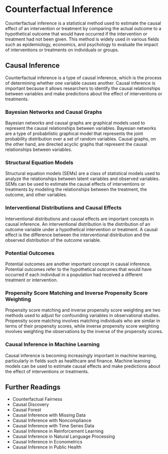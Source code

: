 # Counterfactual Inference

Counterfactual inference is a statistical method used to estimate the causal effect of an intervention or treatment by comparing the actual outcome to a hypothetical outcome that would have occurred if the intervention or treatment had not been given. This method is widely used in various fields such as epidemiology, economics, and psychology to evaluate the impact of interventions or treatments on individuals or groups.

## Causal Inference

Counterfactual inference is a type of causal inference, which is the process of determining whether one variable causes another. Causal inference is important because it allows researchers to identify the causal relationships between variables and make predictions about the effect of interventions or treatments.

### Bayesian Networks and Causal Graphs

Bayesian networks and causal graphs are graphical models used to represent the causal relationships between variables. Bayesian networks are a type of probabilistic graphical model that represents the joint probability distribution over a set of random variables. Causal graphs, on the other hand, are directed acyclic graphs that represent the causal relationships between variables.

### Structural Equation Models

Structural equation models (SEMs) are a class of statistical models used to analyze the relationships between latent variables and observed variables. SEMs can be used to estimate the causal effects of interventions or treatments by modeling the relationships between the treatment, the outcome, and other variables.

### Interventional Distributions and Causal Effects

Interventional distributions and causal effects are important concepts in causal inference. An interventional distribution is the distribution of an outcome variable under a hypothetical intervention or treatment. A causal effect is the difference between the interventional distribution and the observed distribution of the outcome variable.

### Potential Outcomes

Potential outcomes are another important concept in causal inference. Potential outcomes refer to the hypothetical outcomes that would have occurred if each individual in a population had received a different treatment or intervention.

### Propensity Score Matching and Inverse Propensity Score Weighting

Propensity score matching and inverse propensity score weighting are two methods used to adjust for confounding variables in observational studies. Propensity score matching involves matching individuals who are similar in terms of their propensity scores, while inverse propensity score weighting involves weighting the observations by the inverse of the propensity scores.

### Causal Inference in Machine Learning

Causal inference is becoming increasingly important in machine learning, particularly in fields such as healthcare and finance. Machine learning models can be used to estimate causal effects and make predictions about the effect of interventions or treatments.

## Further Readings

- Counterfactual Fairness
- Causal Discovery
- Causal Forest
- Causal Inference with Missing Data
- Causal Inference with Noncompliance
- Causal Inference with Time Series Data
- Causal Inference in Reinforcement Learning
- Causal Inference in Natural Language Processing
- Causal Inference in Econometrics
- Causal Inference in Public Health

